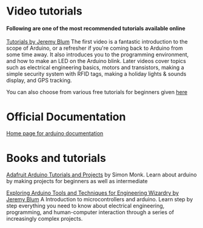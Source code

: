 # Video tutorials

#### Following are one of the most recommended tutorials available online

[Tutorials by Jeremy Blum](https://www.youtube.com/watch?v=fCxzA9_kg6s&list=PLA567CE235D39FA84) The first video is a fantastic introduction to the scope of Arduino, or a refresher if you're coming back to Arduino from some time away. It also introduces you to the programming environment, and how to make an LED on the Arduino blink. Later videos cover topics such as electrical engineering basics, motors and transistors, making a simple security system with RFID tags, making a holiday lights & sounds display, and GPS tracking.

You can also choose from various free tutorials for beginners given [here](https://gitconnected.com/learn/arduino)

# Official Documentation

[Home page for arduino documentation](https://www.arduino.cc/en/Tutorial/HomePage) 

# Books and tutorials

[Adafruit Arduino Tutorials and Projects](https://learn.adafruit.com/category/learn-arduino) by Simon Monk. Learn about arduino by making projects for beginners as well as intermediate

[Exploring Arduino Tools and Techniques for Engineering Wizardry by Jeremy Blum](https://www.engineeringbookspdf.com/download/?file=12647) A Introduction to microcontrollers and arduino. Learn step by step everything you need to know about electrical engineering, programming, and human-computer interaction through a series of increasingly complex projects.
